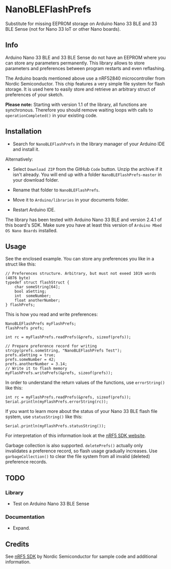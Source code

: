 # NanoBLEFlashPrefs

Substitute for missing EEPROM storage on Arduino Nano 33 BLE and 33 BLE Sense (not for Nano 33 IoT or other Nano boards).

## Info

Arduino Nano 33 BLE and 33 BLE Sense do not have an EEPROM where you can store any parameters
permanently. This library allows to store parameters and preferences between program restarts
and even reflashing.

The Arduino boards mentioned above use a nRF52840 microcontroller from Nordic Semiconductor. This chip
features a very simple file system for flash storage. It is used here to easily store and retrieve
an arbitrary struct of preferences of your sketch.

**Please note:** Starting with version 1.1 of the library, all functions are synchronous. Therefore you should remove waiting loops with calls to `operationCompleted()` in your existing code.

## Installation

- Search for `NanoBLEFlashPrefs` in the library manager of your Arduino IDE and install it.

Alternatively:

- Select `Download ZIP` from the GitHub `Code` button. Unzip the archive if it isn't already.
You will end up with a folder `NanoBLEFlashPrefs-master` in your download folder. 

- Rename that folder to `NanoBLEFlashPrefs`.
- Move it to `Arduino/libraries` in your documents folder.
- Restart Arduino IDE.

The library has been tested with Arduino Nano 33 BLE and version 2.4.1 of this board's
SDK. Make sure you have at least this version of `Arduino Mbed OS Nano Boards` installed.

## Usage

See the enclosed example. You can store any preferences you like in a struct like this:

	// Preferences structure. Arbitrary, but must not exeed 1019 words (4076 byte)
	typedef struct flashStruct {
    	char someString[64];
    	bool aSetting;
    	int  someNumber;
    	float anotherNumber;
	} flashPrefs;

This is how you read and write preferences:

    NanoBLEFlashPrefs myFlashPrefs;
    flashPrefs prefs;

    int rc = myFlashPrefs.readPrefs(&prefs, sizeof(prefs));

    // Prepare preference record for writing
    strcpy(prefs.someString, "NanoBLEFlashPrefs Test");
    prefs.aSetting = true;
    prefs.someNumber = 42;
    prefs.anotherNumber = 3.14;
    // Write it to flash memory
    myFlashPrefs.writePrefs(&prefs, sizeof(prefs));

In order to understand the return values of the functions, use `errorString()` like this:

    int rc = myFlashPrefs.readPrefs(&prefs, sizeof(prefs));
    Serial.println(myFlashPrefs.errorString(rc));

If you want to learn more about the status of your Nano 33 BLE flash file system, use `statusString()` like this:

    Serial.println(myFlashPrefs.statusString());

For interpretation of this information look at the [nRF5 SDK website](https://infocenter.nordicsemi.com/topic/sdk_nrf5_v17.0.2/lib_fds.html).

Garbage collection is also supported. `deletePrefs()` actually only invalidates a preference record, so flash usage gradually increases. Use `garbageCollection()` to clear the file system from all invalid (deleted) preference records.

## TODO

### Library

- Test on Arduino Nano 33 BLE Sense

### Documentation

- Expand.

## Credits

See [nRF5 SDK](https://infocenter.nordicsemi.com/topic/sdk_nrf5_v17.0.2/lib_fds.html)
by Nordic Semiconductor for sample code and additional information.
